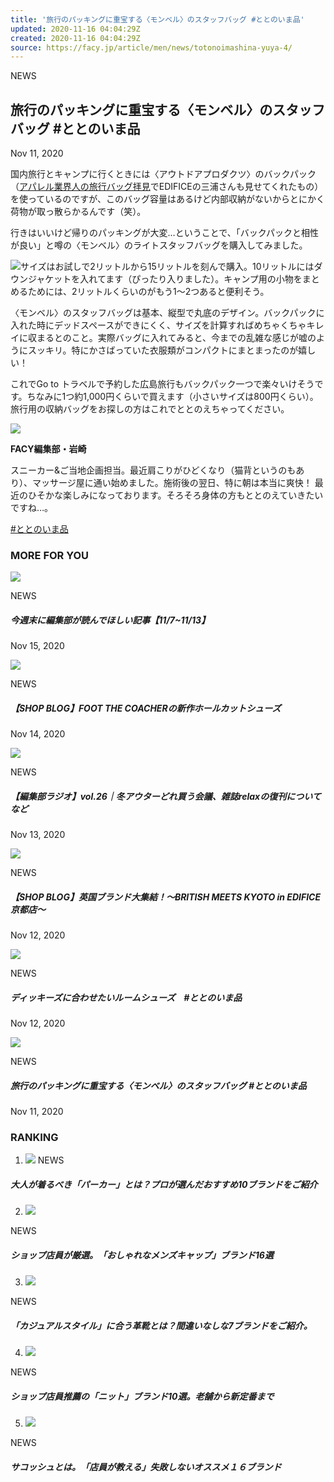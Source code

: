 ```yaml
---
title: '旅行のパッキングに重宝する〈モンベル〉のスタッフバッグ #ととのいま品'
updated: 2020-11-16 04:04:29Z
created: 2020-11-16 04:04:29Z
source: https://facy.jp/article/men/news/totonoimashina-yuya-4/
---
```


NEWS

## 旅行のパッキングに重宝する〈モンベル〉のスタッフバッグ #ととのいま品

Nov 11, 2020

国内旅行とキャンプに行くときには〈アウトドアプロダクツ〉のバックパック（[アパレル業界人の旅行バッグ拝見](https://facy.jp/article/men/feature/tripbag-edifice/)でEDIFICEの三浦さんも見せてくれたもの）を使っているのですが、このバッグ容量はあるけど内部収納がないからとにかく荷物が取っ散らかるんです（笑）。

行きはいいけど帰りのパッキングが大変…ということで、「バックパックと相性が良い」と噂の〈モンベル〉のライトスタッフバッグを購入してみました。

![](https://cdn.media.facy.jp/article-media/2020/11/10112030/IMG_8585-1024x1024.jpg)サイズはお試しで2リットルから15リットルを刻んで購入。10リットルにはダウンジャケットを入れてます（ぴったり入りました）。キャンプ用の小物をまとめるためには、2リットルくらいのがもう1〜2つあると便利そう。

〈モンベル〉のスタッフバッグは基本、縦型で丸底のデザイン。バックパックに入れた時にデッドスペースができにくく、サイズを計算すればめちゃくちゃキレイに収まるとのこと。実際バッグに入れてみると、今までの乱雑な感じが嘘のようにスッキリ。特にかさばっていた衣服類がコンパクトにまとまったのが嬉しい！

これでGo to トラベルで予約した広島旅行もバックパック一つで楽々いけそうです。ちなみに1つ約1,000円くらいで買えます（小さいサイズは800円くらい）。旅行用の収納バッグをお探しの方はこれでととのえちゃってください。

![](https://cdn.media.facy.jp/article-media/2020/10/22153124/yuya-150x150-1.png)

**FACY編集部・岩崎**

スニーカー&ご当地企画担当。最近肩こりがひどくなり（猫背というのもあり）、マッサージ屋に通い始めました。施術後の翌日、特に朝は本当に爽快！ 最近のひそかな楽しみになっております。そろそろ身体の方もととのえていきたいですね…。

[#ととのいま品](https://facy.jp/article/men/tag/%e3%81%a8%e3%81%a8%e3%81%ae%e3%81%84%e3%81%be%e5%93%81)

### MORE FOR YOU

![](https://cdn.media.facy.jp/article-media/2020/11/13151602/travel_items-10-1024x1024-1.jpg)

NEWS

##### 今週末に編集部が読んでほしい記事【11/7~11/13】

Nov 15, 2020

![](https://cdn.media.facy.jp/article-media/2020/11/13185340/o0900090014849622503-768x768.jpg)

NEWS

##### 【SHOP BLOG】FOOT THE COACHERの新作ホールカットシューズ

Nov 14, 2020

![](https://cdn.media.facy.jp/article-media/2020/10/09145245/radio4-768x768.png)

NEWS

##### 【編集部ラジオ】vol.26｜冬アウターどれ買う会議、雑誌relaxの復刊についてなど

Nov 13, 2020

![](https://cdn.media.facy.jp/article-media/2020/11/12140204/5f885ebe9134898d10a9046c3da2a947-768x1025.jpg)

NEWS

##### 【SHOP BLOG】英国ブランド大集結！〜BRITISH MEETS KYOTO in EDIFICE京都店〜

Nov 12, 2020

![](https://cdn.media.facy.jp/article-media/2020/11/06124944/1106-troop-1-768x768.jpg)

NEWS

##### ディッキーズに合わせたいルームシューズ　#ととのいま品

Nov 12, 2020

![](https://cdn.media.facy.jp/article-media/2020/11/10112030/IMG_8585-1024x1024.jpg)

NEWS

##### 旅行のパッキングに重宝する〈モンベル〉のスタッフバッグ #ととのいま品

Nov 11, 2020

### RANKING

1. ![](https://cdn.media.facy.jp/article-media/2020/10/01183312/1018520.jpg)
NEWS

##### 大人が着るべき「パーカー」とは？プロが選んだおすすめ10ブランドをご紹介

2. ![](https://cdn.media.facy.jp/article-media/2020/10/01181115/original_0601058c.jpg)

NEWS

##### ショップ店員が厳選。「おしゃれなメンズキャップ」ブランド16選

3. ![](https://cdn.media.facy.jp/article-media/2020/10/01183104/2017-02-17-13.39.39-700x5252-1.jpg)

NEWS

##### 「カジュアルスタイル」に合う革靴とは？間違いなしな7ブランドをご紹介。

4. ![](https://cdn.media.facy.jp/article-media/2020/10/01175421/batn-f-up-crew_6.jpg)

NEWS

##### ショップ店員推薦の「ニット」ブランド10選。老舗から新定番まで

5. ![](https://cdn.media.facy.jp/article-media/2020/10/01183038/37791035_250383152244295_5287214576574660608_n-1.jpg)

NEWS

##### サコッシュとは。「店員が教える」失敗しないオススメ１６ブランド